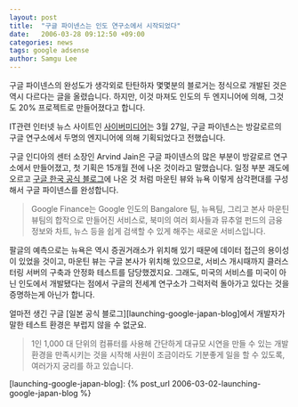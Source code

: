 ```yaml
---
layout: post
title:  "구글 파이넨스는 인도 연구소에서 시작되었다"
date:   2006-03-28 09:12:50 +09:00
categories: news
tags: google adsense
author: Samgu Lee
---
```

구글 파이넨스의 완성도가 생각외로 탄탄하자 몇몇분의 블로거는 정식으로 개발된 것은 역시 다르다는 글을 올렸습니다. 하지만, 이것 마져도 인도의 두 엔지니어에 의해, 그것도 20% 프로젝트로 만들어졌다고 합니다.

IT관련 인터넷 뉴스 사이트인 [사이버미디어](http://www.ciol.com/content/search/showarticle1.asp?artid=82254)는 3월 27일, 구글 파이넨스는 방갈로르의 구글 연구소에서 두명의 엔지니어에 의해 기획되었다고 전했습니다.

구글 인디아의 센터 소장인 Arvind Jain은 구글 파이넨스의 많은 부분이 방갈로르 연구소에서 만들어졌고, 첫 기획은 15개월 전에 나온 것이라고 말했습니다. 일정 부분 괘도에 오르고 [구글 한국 공식 블로그](http://googlekoreablog.blogspot.com/2006/03/google-finance.html)에 나온 것 처럼 마운틴 뷰와 뉴욕 이렇게 삼각편대를 구성해서 구글 파이넨스를 완성합니다.

> Google Finance는 Google 인도의 Bangalore 팀, 뉴욕팀, 그리고 본사 마운틴뷰팀의 합작으로 만들어진 서비스로, 북미의 여러 회사들과 뮤추얼 펀드의 금융 정보와 차트, 뉴스 등을 쉽게 검색할 수 있게 해주는 새로운 서비스입니다. 

팔글의 예측으로는 뉴욕은 역시 증권거래소가 위치해 있기 때문에 데이터 접근의 용이성이 있었을 것이고, 마운틴 뷰는 구글 본사가 위치해 있으므로, 서비스 개시때까지 클러스터링 서버의 구축과 안정화 테스트를 담당했겠지요. 그래도, 미국의 서비스를 미국이 아닌 인도에서 개발됐다는 점에서 구글의 전세계 연구소가 그럭저럭 돌아가고 있다는 것을 증명하는게 아닌가 합니다.

얼마전 생긴 구글 [일본 공식 블로그][launching-google-japan-blog]에서 개발자가 말한 테스트 환경은 부럽지 않을 수 없군요.

> 1인 1,000 대 단위의 컴퓨터를 사용해 간단하게 대규모 시연을 만들 수 있는 개발 환경을 만족시키는 것을 시작해 사원이 조금이라도 기분좋게 일을 할 수 있도록, 여러가지 궁리를 하고 있습니다.

[launching-google-japan-blog]: {% post_url 2006-03-02-launching-google-japan-blog %}
